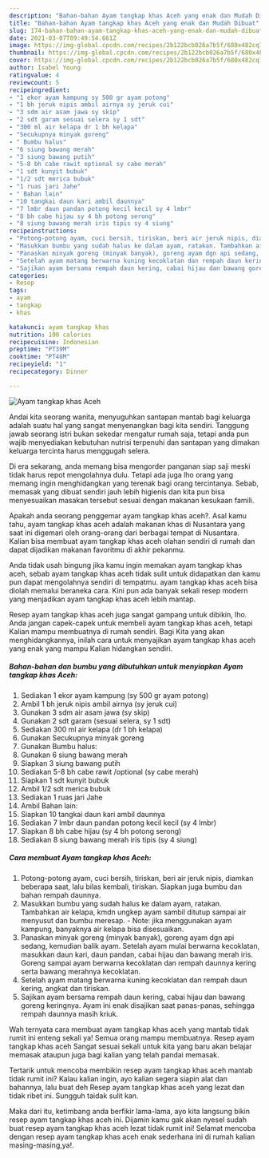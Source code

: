 ```yaml
---
description: "Bahan-bahan Ayam tangkap khas Aceh yang enak dan Mudah Dibuat"
title: "Bahan-bahan Ayam tangkap khas Aceh yang enak dan Mudah Dibuat"
slug: 174-bahan-bahan-ayam-tangkap-khas-aceh-yang-enak-dan-mudah-dibuat
date: 2021-03-07T09:49:54.661Z
image: https://img-global.cpcdn.com/recipes/2b122bcb026a7b5f/680x482cq70/ayam-tangkap-khas-aceh-foto-resep-utama.jpg
thumbnail: https://img-global.cpcdn.com/recipes/2b122bcb026a7b5f/680x482cq70/ayam-tangkap-khas-aceh-foto-resep-utama.jpg
cover: https://img-global.cpcdn.com/recipes/2b122bcb026a7b5f/680x482cq70/ayam-tangkap-khas-aceh-foto-resep-utama.jpg
author: Isabel Young
ratingvalue: 4
reviewcount: 5
recipeingredient:
- "1 ekor ayam kampung sy 500 gr ayam potong"
- "1 bh jeruk nipis ambil airnya sy jeruk cui"
- "3 sdm air asam jawa sy skip"
- "2 sdt garam sesuai selera sy 1 sdt"
- "300 ml air kelapa dr 1 bh kelapa"
- "Secukupnya minyak goreng"
- " Bumbu halus"
- "6 siung bawang merah"
- "3 siung bawang putih"
- "5-8 bh cabe rawit optional sy cabe merah"
- "1 sdt kunyit bubuk"
- "1/2 sdt merica bubuk"
- "1 ruas jari Jahe"
- " Bahan lain"
- "10 tangkai daun kari ambil daunnya"
- "7 lmbr daun pandan potong kecil kecil sy 4 lmbr"
- "8 bh cabe hijau sy 4 bh potong serong"
- "8 siung bawang merah iris tipis sy 4 siung"
recipeinstructions:
- "Potong-potong ayam, cuci bersih, tiriskan, beri air jeruk nipis, diamkan beberapa saat, lalu bilas kembali, tiriskan. Siapkan juga bumbu dan bahan rempah daunnya."
- "Masukkan bumbu yang sudah halus ke dalam ayam, ratakan. Tambahkan air kelapa, kmdn ungkep ayam sambil ditutup sampai air menyusut dan bumbu meresap.  Note: jika menggunakan ayam kampung, banyaknya air kelapa bisa disesuaikan."
- "Panaskan minyak goreng (minyak banyak), goreng ayam dgn api sedang, kemudian balik ayam. Setelah ayam mulai berwarna kecoklatan, masukkan daun kari, daun pandan, cabai hijau dan bawang merah iris. Goreng sampai ayam berwarna kecoklatan dan rempah daunnya kering serta bawang merahnya kecoklatan."
- "Setelah ayam matang berwarna kuning kecoklatan dan rempah daun kering, angkat dan tiriskan."
- "Sajikan ayam bersama rempah daun kering, cabai hijau dan bawang goreng keringnya. Ayam ini enak disajikan saat panas-panas, sehingga rempah daunnya masih kriuk."
categories:
- Resep
tags:
- ayam
- tangkap
- khas

katakunci: ayam tangkap khas 
nutrition: 100 calories
recipecuisine: Indonesian
preptime: "PT39M"
cooktime: "PT48M"
recipeyield: "1"
recipecategory: Dinner

---
```



![Ayam tangkap khas Aceh](https://img-global.cpcdn.com/recipes/2b122bcb026a7b5f/680x482cq70/ayam-tangkap-khas-aceh-foto-resep-utama.jpg)

Andai kita seorang wanita, menyuguhkan santapan mantab bagi keluarga adalah suatu hal yang sangat menyenangkan bagi kita sendiri. Tanggung jawab seorang istri bukan sekedar mengatur rumah saja, tetapi anda pun wajib menyediakan kebutuhan nutrisi terpenuhi dan santapan yang dimakan keluarga tercinta harus menggugah selera.

Di era  sekarang, anda memang bisa mengorder panganan siap saji meski tidak harus repot mengolahnya dulu. Tetapi ada juga lho orang yang memang ingin menghidangkan yang terenak bagi orang tercintanya. Sebab, memasak yang dibuat sendiri jauh lebih higienis dan kita pun bisa menyesuaikan masakan tersebut sesuai dengan makanan kesukaan famili. 



Apakah anda seorang penggemar ayam tangkap khas aceh?. Asal kamu tahu, ayam tangkap khas aceh adalah makanan khas di Nusantara yang saat ini digemari oleh orang-orang dari berbagai tempat di Nusantara. Kalian bisa membuat ayam tangkap khas aceh olahan sendiri di rumah dan dapat dijadikan makanan favoritmu di akhir pekanmu.

Anda tidak usah bingung jika kamu ingin memakan ayam tangkap khas aceh, sebab ayam tangkap khas aceh tidak sulit untuk didapatkan dan kamu pun dapat mengolahnya sendiri di tempatmu. ayam tangkap khas aceh bisa diolah memalui beraneka cara. Kini pun ada banyak sekali resep modern yang menjadikan ayam tangkap khas aceh lebih mantap.

Resep ayam tangkap khas aceh juga sangat gampang untuk dibikin, lho. Anda jangan capek-capek untuk membeli ayam tangkap khas aceh, tetapi Kalian mampu membuatnya di rumah sendiri. Bagi Kita yang akan menghidangkannya, inilah cara untuk menyajikan ayam tangkap khas aceh yang enak yang mampu Kalian hidangkan sendiri.

<!--inarticleads1-->

##### Bahan-bahan dan bumbu yang dibutuhkan untuk menyiapkan Ayam tangkap khas Aceh:

1. Sediakan 1 ekor ayam kampung (sy 500 gr ayam potong)
1. Ambil 1 bh jeruk nipis ambil airnya (sy jeruk cui)
1. Gunakan 3 sdm air asam jawa (sy skip)
1. Gunakan 2 sdt garam (sesuai selera, sy 1 sdt)
1. Sediakan 300 ml air kelapa (dr 1 bh kelapa)
1. Gunakan Secukupnya minyak goreng
1. Gunakan  Bumbu halus:
1. Gunakan 6 siung bawang merah
1. Siapkan 3 siung bawang putih
1. Sediakan 5-8 bh cabe rawit /optional (sy cabe merah)
1. Siapkan 1 sdt kunyit bubuk
1. Ambil 1/2 sdt merica bubuk
1. Sediakan 1 ruas jari Jahe
1. Ambil  Bahan lain:
1. Siapkan 10 tangkai daun kari ambil daunnya
1. Sediakan 7 lmbr daun pandan potong kecil kecil (sy 4 lmbr)
1. Siapkan 8 bh cabe hijau (sy 4 bh potong serong)
1. Sediakan 8 siung bawang merah iris tipis (sy 4 siung)




<!--inarticleads2-->

##### Cara membuat Ayam tangkap khas Aceh:

1. Potong-potong ayam, cuci bersih, tiriskan, beri air jeruk nipis, diamkan beberapa saat, lalu bilas kembali, tiriskan. Siapkan juga bumbu dan bahan rempah daunnya.
1. Masukkan bumbu yang sudah halus ke dalam ayam, ratakan. Tambahkan air kelapa, kmdn ungkep ayam sambil ditutup sampai air menyusut dan bumbu meresap.  - Note: jika menggunakan ayam kampung, banyaknya air kelapa bisa disesuaikan.
1. Panaskan minyak goreng (minyak banyak), goreng ayam dgn api sedang, kemudian balik ayam. Setelah ayam mulai berwarna kecoklatan, masukkan daun kari, daun pandan, cabai hijau dan bawang merah iris. Goreng sampai ayam berwarna kecoklatan dan rempah daunnya kering serta bawang merahnya kecoklatan.
1. Setelah ayam matang berwarna kuning kecoklatan dan rempah daun kering, angkat dan tiriskan.
1. Sajikan ayam bersama rempah daun kering, cabai hijau dan bawang goreng keringnya. Ayam ini enak disajikan saat panas-panas, sehingga rempah daunnya masih kriuk.




Wah ternyata cara membuat ayam tangkap khas aceh yang mantab tidak rumit ini enteng sekali ya! Semua orang mampu membuatnya. Resep ayam tangkap khas aceh Sangat sesuai sekali untuk kita yang baru akan belajar memasak ataupun juga bagi kalian yang telah pandai memasak.

Tertarik untuk mencoba membikin resep ayam tangkap khas aceh mantab tidak rumit ini? Kalau kalian ingin, ayo kalian segera siapin alat dan bahannya, lalu buat deh Resep ayam tangkap khas aceh yang lezat dan tidak ribet ini. Sungguh taidak sulit kan. 

Maka dari itu, ketimbang anda berfikir lama-lama, ayo kita langsung bikin resep ayam tangkap khas aceh ini. Dijamin kamu gak akan nyesel sudah buat resep ayam tangkap khas aceh lezat tidak rumit ini! Selamat mencoba dengan resep ayam tangkap khas aceh enak sederhana ini di rumah kalian masing-masing,ya!.

